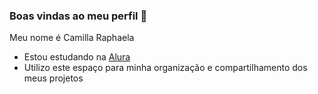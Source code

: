 ### Boas vindas ao meu perfil 👋

Meu nome é Camilla Raphaela 

- Estou estudando na [Alura](https://www.alura.com.br)
- Utilizo este espaço para minha organização e compartilhamento dos meus projetos 
